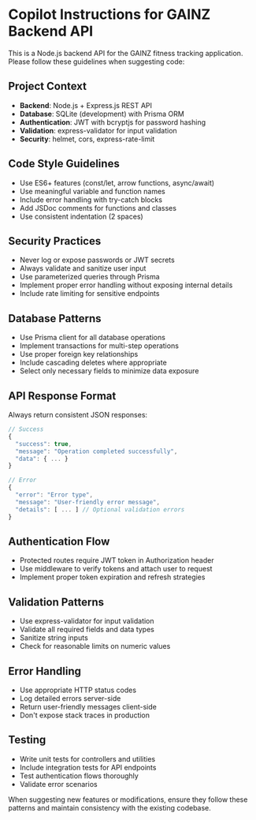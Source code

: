 <!-- Use this file to provide workspace-specific custom instructions to Copilot. For more details, visit https://code.visualstudio.com/docs/copilot/copilot-customization#_use-a-githubcopilotinstructionsmd-file -->

# Copilot Instructions for GAINZ Backend API

This is a Node.js backend API for the GAINZ fitness tracking application. Please follow these guidelines when suggesting code:

## Project Context

- **Backend**: Node.js + Express.js REST API
- **Database**: SQLite (development) with Prisma ORM
- **Authentication**: JWT with bcryptjs for password hashing
- **Validation**: express-validator for input validation
- **Security**: helmet, cors, express-rate-limit

## Code Style Guidelines

- Use ES6+ features (const/let, arrow functions, async/await)
- Use meaningful variable and function names
- Include error handling with try-catch blocks
- Add JSDoc comments for functions and classes
- Use consistent indentation (2 spaces)

## Security Practices

- Never log or expose passwords or JWT secrets
- Always validate and sanitize user input
- Use parameterized queries through Prisma
- Implement proper error handling without exposing internal details
- Include rate limiting for sensitive endpoints

## Database Patterns

- Use Prisma client for all database operations
- Implement transactions for multi-step operations
- Use proper foreign key relationships
- Include cascading deletes where appropriate
- Select only necessary fields to minimize data exposure

## API Response Format

Always return consistent JSON responses:

```javascript
// Success
{
  "success": true,
  "message": "Operation completed successfully",
  "data": { ... }
}

// Error
{
  "error": "Error type",
  "message": "User-friendly error message",
  "details": [ ... ] // Optional validation errors
}
```

## Authentication Flow

- Protected routes require JWT token in Authorization header
- Use middleware to verify tokens and attach user to request
- Implement proper token expiration and refresh strategies

## Validation Patterns

- Use express-validator for input validation
- Validate all required fields and data types
- Sanitize string inputs
- Check for reasonable limits on numeric values

## Error Handling

- Use appropriate HTTP status codes
- Log detailed errors server-side
- Return user-friendly messages client-side
- Don't expose stack traces in production

## Testing

- Write unit tests for controllers and utilities
- Include integration tests for API endpoints
- Test authentication flows thoroughly
- Validate error scenarios

When suggesting new features or modifications, ensure they follow these patterns and maintain consistency with the existing codebase.
